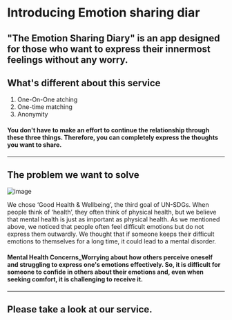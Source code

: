 # Introducing Emotion sharing diar

"The Emotion Sharing Diary" is an app designed for those who want to express their innermost feelings without any worry.
---
## What's different about this service

1. One-On-One atching
2. One-time matching
3. Anonymity

#### You don't have to make an effort to continue the relationship through these three things. Therefore, you can completely express the thoughts you want to share.
---
## The problem we want to solve
![image](https://github.com/wldyd2113/Solution-Challenge/assets/137752726/1c277af8-190f-4cdb-a89f-fb4858504dd9)

We chose ‘Good Health & Wellbeing’, the third goal of UN-SDGs. When people think of ‘health’, they often think of physical health, but we believe that mental health is just as important as physical health. As we mentioned above, we noticed that people often feel difficult emotions but do not express them outwardly. We thought that if someone keeps their difficult emotions to themselves for a long time, it could lead to a mental disorder.

#### Mental Health Concerns_Worrying about how others perceive oneself and struggling to express one's emotions effectively. So, it is difficult for someone to confide in others about their emotions and, even when seeking comfort, it is challenging to receive it.
---
## Please take a look at our service.


